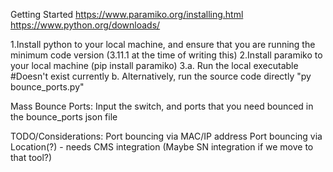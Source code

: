Getting Started
https://www.paramiko.org/installing.html
https://www.python.org/downloads/

1.Install python to your local machine, and ensure that you are running the minimum code version (3.11.1 at the time of writing this)
2.Install paramiko to your local machine
(pip install paramiko)
3.a. Run the local executable #Doesn't exist currently
  b. Alternatively, run the source code directly "py bounce_ports.py"

Mass Bounce Ports:
  Input the switch, and ports that you need bounced in the bounce_ports json file

  TODO/Considerations:
  Port bouncing via MAC/IP address
  Port bouncing via Location(?) - needs CMS integration (Maybe SN integration if we move to that tool?)